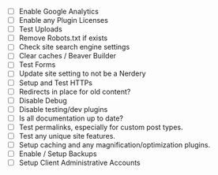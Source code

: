 - [ ] Enable Google Analytics
- [ ] Enable any Plugin Licenses
- [ ] Test Uploads
- [ ] Remove Robots.txt if exists
- [ ] Check site search engine settings
- [ ] Clear caches / Beaver Builder
- [ ] Test Forms
- [ ] Update site setting to not be a Nerdery
- [ ] Setup and Test HTTPs
- [ ] Redirects in place for old content?
- [ ] Disable Debug
- [ ] Disable testing/dev plugins
- [ ] Is all documentation up to date?
- [ ] Test permalinks, especially for custom post types.
- [ ] Test any unique site features.
- [ ] Setup caching and any magnification/optimization plugins.
- [ ] Enable / Setup Backups
- [ ] Setup Client Administrative Accounts
